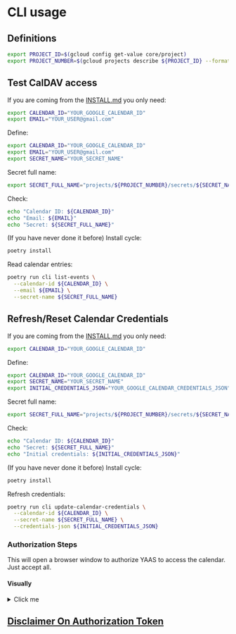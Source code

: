 # CLI usage

## Definitions

```bash
export PROJECT_ID=$(gcloud config get-value core/project)
export PROJECT_NUMBER=$(gcloud projects describe ${PROJECT_ID} --format="value(projectNumber)")
```

## Test CalDAV access

If you are coming from the [INSTALL.md](../../INSTALL.md#add-proper-calendar-credentials) you only need:

```bash
export CALENDAR_ID="YOUR_GOOGLE_CALENDAR_ID"
export EMAIL="YOUR_USER@gmail.com"
```

Define:

```bash
export CALENDAR_ID="YOUR_GOOGLE_CALENDAR_ID"
export EMAIL="YOUR_USER@gmail.com"
export SECRET_NAME="YOUR_SECRET_NAME"
```

Secret full name:

```bash
export SECRET_FULL_NAME="projects/${PROJECT_NUMBER}/secrets/${SECRET_NAME}"
```

Check:

```bash
echo "Calendar ID: ${CALENDAR_ID}"
echo "Email: ${EMAIL}"
echo "Secret: ${SECRET_FULL_NAME}"
```

(If you have never done it before) Install cycle:

```bash
poetry install
```

Read calendar entries:

```bash
poetry run cli list-events \
  --calendar-id ${CALENDAR_ID} \
  --email ${EMAIL} \
  --secret-name ${SECRET_FULL_NAME}
```


## Refresh/Reset Calendar Credentials

If you are coming from the [INSTALL.md](../../INSTALL.md#add-proper-calendar-credentials) you only need:

```bash
export CALENDAR_ID="YOUR_GOOGLE_CALENDAR_ID"
```

Define:

```bash
export CALENDAR_ID="YOUR_GOOGLE_CALENDAR_ID"
export SECRET_NAME="YOUR_SECRET_NAME"
export INITIAL_CREDENTIALS_JSON="YOUR_GOOGLE_CALENDAR_CREDENTIALS_JSON"
```

Secret full name:

```bash
export SECRET_FULL_NAME="projects/${PROJECT_NUMBER}/secrets/${SECRET_NAME}"
```

Check:

```bash
echo "Calendar ID: ${CALENDAR_ID}"
echo "Secret: ${SECRET_FULL_NAME}"
echo "Initial credentials: ${INITIAL_CREDENTIALS_JSON}"
```

(If you have never done it before) Install cycle:

```bash
poetry install
```

Refresh credentials:

```bash
poetry run cli update-calendar-credentials \
  --calendar-id ${CALENDAR_ID} \
  --secret-name ${SECRET_FULL_NAME} \
  --credentials-json ${INITIAL_CREDENTIALS_JSON}
```

### Authorization Steps

This will open a browser window to authorize YAAS to access the calendar.
Just accept all.

#### Visually

<details>
<summary>Click me</summary>

Select account:

![select](../doc/calendar/authorize/1-calendar-authorize-select-account.png)

Continue:

![continue](../doc/calendar/authorize/2-calendar-authorize-continue.png)

Confirm:

![confirm](../doc/calendar/authorize/3-calendar-authorize-confirm.png)

Confirmation:

![confirmation](../doc/calendar/authorize/4-calendar-authorize-confirmation.png)

</details>

## [Disclaimer On Authorization Token](../../OAUTH.md)

